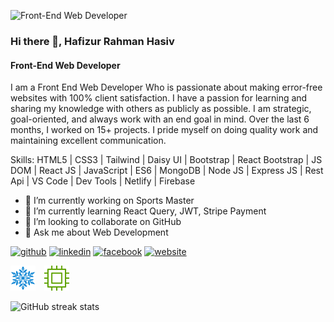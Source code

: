 ![Front-End Web Developer](https://live.staticflickr.com/65535/51350239267_54560763e6_b.jpg)
### Hi there 👋, Hafizur Rahman Hasiv
#### Front-End Web Developer

I am a Front End Web Developer Who is passionate about making error-free websites with 100% client satisfaction. I have a passion for learning and sharing my knowledge with others as publicly as possible. I am strategic, goal-oriented, and always work with an end goal in mind. Over the last 6 months, I worked on 15+ projects. I pride myself on doing quality work and maintaining excellent communication.

Skills: HTML5 | CSS3 | Tailwind | Daisy UI | Bootstrap | React Bootstrap | JS DOM | React JS | JavaScript | ES6 | MongoDB | Node JS | Express JS | Rest Api | VS Code | Dev Tools | Netlify | Firebase

- 🔭 I’m currently working on Sports Master 
- 🌱 I’m currently learning React Query, JWT, Stripe Payment 
- 👯 I’m looking to collaborate on GitHub 
- 💬 Ask me about Web Development 


[<img src='https://cdn.jsdelivr.net/npm/simple-icons@3.0.1/icons/github.svg' alt='github' height='40'>](https://github.com/Hafizur27)  [<img src='https://cdn.jsdelivr.net/npm/simple-icons@3.0.1/icons/linkedin.svg' alt='linkedin' height='40'>](https://www.linkedin.com/in/hafizur-rahman-hasiv-50559b282/)  [<img src='https://cdn.jsdelivr.net/npm/simple-icons@3.0.1/icons/facebook.svg' alt='facebook' height='40'>](https://www.facebook.com/hafizurrahman.hasiv)  [<img src='https://cdn.jsdelivr.net/npm/simple-icons@3.0.1/icons/icloud.svg' alt='website' height='40'>](https://boisterous-sprinkles-6bc78d.netlify.app/)  

<a href='https://archiveprogram.github.com/'><img src='https://raw.githubusercontent.com/acervenky/animated-github-badges/master/assets/acbadge.gif' width='40' height='40'></a> <a href='https://docs.github.com/en/developers'><img src='https://raw.githubusercontent.com/acervenky/animated-github-badges/master/assets/devbadge.gif' width='40' height='40'></a> 

![GitHub streak stats](https://streak-stats.demolab.com/?user=Hafizur27)  


